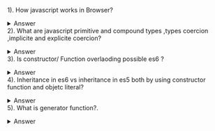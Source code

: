 1). How javascript works in Browser?
<details>
<summary>Answer</summary>

```
 Single threaded , synchronous in nature  , handle asynchronus operartions via event loops
 --javascript runtime
  --javascript engine , heap memory ,call stack (execution context) ,Web API ,callback queue , event loop
  -- javascript is interpreted as well JIT comppile language
```

</details
 
2). What are javascript primitive and compound types ,types coercion ,implicite and explicite coercion?
 
<details>
<summary>Answer</summary>

[See more details here](https://medium.com/launch-school/javascript-weekly-data-types-and-mutability-e41ab37f2f95)

</details
 
 3). Is constructor/ Function overlaoding possible es6 ?
 
 <details>
<summary>Answer</summary>

 ```
 Its not possible to overlaod Function in Es6  class .How ever if we can achieve this overlaoding behaviour using/checking the arguments Object value of fuction 
 In es5 /vanila javascript we can have two constructor function ...  and we can place the common logic inside proptotype
 ```
 [See more details here](https://stackoverflow.com/questions/51580137/creating-multiple-constructor-in-es6)

</details
 
4). Inheritance in es6  vs inheritance in es5  both by using constructor function and objetc literal?
 
 <details>
<summary>Answer</summary>
 [ES5  inheritance using object literal](https://www.javascripttutorial.net/javascript-prototypal-inheritance/)</br>
 [ES5 inheritance using constructor function](https://www.fullstack.cafe/blog/advanced-javascript-interview-questions)

</details

5). What is generator function?.

<details>
<summary>Answer</summary>
 [See more details here](https://codeburst.io/understanding-generators-in-es6-javascript-with-examples-6728834016d5)

</details
